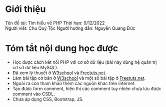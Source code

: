 

# Giới thiệu
Tên đề tài: Tìm hiểu về PHP
Thời hạn: 9/12/2022  
Người viết: Chu Quý Tộc
Người hướng dẫn: Nguyễn Quang Đức  

# Tóm tắt nội dung học được
- Học được cách kết nối PHP với cơ sở dữ liệu (bài này dùng hệ quản trị cơ sở dữ liệu MySQL).
- Đã xem lý thuyết ở [W3school](http://www.w3schools.com/php/default.asp) và [Freetuts.net](http://freetuts.net/hoc-php/bai-tap-php-can-ban).
- Làm bài tập cơ bản ở [W3school](http://www.w3schools.com/php/default.asp) và một số bài tập ở [Freetuts.net](http://freetuts.net/hoc-php/bai-tap-php-can-ban).
- Ngoài ra còn tham khảo thêm các nguồn khác trên internet.
- Tạo được form comment, hiện thị các comment tuy nhiên chưa lưu được comment vào CSDL.
- Chưa áp dụng CSS, Bootstrap, JS.
